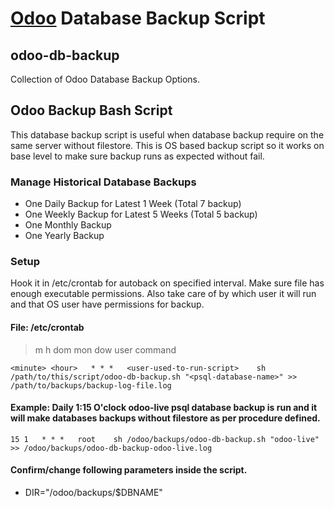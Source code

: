 # [Odoo](https://www.odoo.com "Odoo Website") Database Backup Script

## odoo-db-backup
Collection of Odoo Database Backup Options.

## Odoo Backup Bash Script
This database backup script is useful when database backup require on the same server without filestore. This is OS based backup script so it works on base level to make sure backup runs as expected without fail.

### Manage Historical Database Backups
- One Daily Backup for Latest 1 Week (Total 7 backup)
- One Weekly Backup for Latest 5 Weeks (Total 5 backup)
- One Monthly Backup
- One Yearly Backup

### Setup
Hook it in /etc/crontab for autoback on specified interval. Make sure file has enough executable permissions. Also take care of by which user it will run and that OS user have permissions for backup.

#### File: /etc/crontab
> m h dom mon dow user	command

```<minute> <hour>   * * *   <user-used-to-run-script>    sh /path/to/this/script/odoo-db-backup.sh "<psql-database-name>" >> /path/to/backups/backup-log-file.log```

#### Example: Daily 1:15 O'clock odoo-live psql database backup is run and it will make databases backups without filestore as per procedure defined.
```15 1   * * *   root    sh /odoo/backups/odoo-db-backup.sh "odoo-live" >> /odoo/backups/odoo-db-backup-odoo-live.log```

#### Confirm/change following parameters inside the script.
- DIR="/odoo/backups/$DBNAME"

